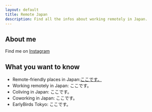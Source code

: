 ```yaml
---
layout: default
title: Remote Japan
description: Find all the infos about working remotely in Japan. 
---
```


## About me

Find me on <a href="https://www.instagram.com/margauxbarbier/" target="_blank">Instagram</a>

## What you want to know ##

* Remote-friendly places in Japan:[ここです。](https://link-url-here.org)
* Working remotely in Japan: ここです。  
* Coliving in Japan: ここです。  
* Coworking in Japan: ここです。  
* EarlyBirds Tokyo: ここです。  
